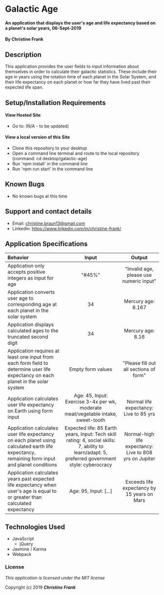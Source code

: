 # Galactic Age

#### An application that displays the user's age and life expectancy based on a planet's solar years, 06-Sept-2019

#### By **Christine Frank**

## Description

This application provides the user fields to input information about themselves in order to calculate their galactic statistics. These include their age in years using the rotation time of each planet in the Solar System, and their life expectancy on each planet or how far they have lived past their expected life span.

## Setup/Installation Requirements

#### View Hosted Site
* Go to: (N/A - to be updated)

#### View a local version of this Site
* Clone this repository to your desktop
* Open a command line terminal and route to the local repository (command: cd desktop/galactic-age)
* Run 'npm install' in the command line
* Run 'npm run start' in the command line

## Known Bugs

* No known bugs at this time

## Support and contact details

* Email: christine.braun13@gmail.com
* LinkedIn: https://www.linkedin.com/in/christine-frank/

## Application Specifications
|Behavior|Input|Output|
|:---|:----:|:----:|
|Application only accepts positive integers as input for age| "#45%" | "Invalid age, please use numeric input" |
|Application converts user age to corresponding age at each planet in the solar system| 34 | Mercury age: 8.167 |
|Application displays calculated ages to the truncated second digit | 34 | Mercury age: 8.16|
|Application requires at least one input from each form field to determine user life expectancy on each planet in the solar system| Empty form values | "Please fill out all sections of form"|
|Application calculates user life expectancy on Earth using form input |Age: 45, Input: Exercise 3-4x per wk, moderate meat/vegetable intake, sweet-tooth| Normal life expectancy: Live to 85 yrs |
|Application calculates user life expectancy on each planet using calculated earth life expectancy, remaining form input and planet conditions |Expected life: 85 Earth years, Input: Tech skill rating: 4, social skills: 7, ability to learn/adapt: 5, preferred government style: cyberocracy | Normal-high life expectancy: Live to 808 yrs on Jupiter |
|Application calculates years past expected life expectancy when user's age is equal to or greater than calculated expectancy |Age: 95, Input: [...] | Exceeds life expectancy by 15 years on Mars|

## Technologies Used

* JavaScript
  * jQuery
* Jasmine / Karma
* Webpack

### License

*This application is licensed under the MIT license*

Copyright (c) 2019 **_Christine Frank_**
